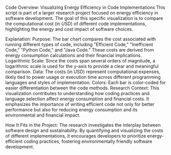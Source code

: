 Code Overview: Visualizing Energy Efficiency in Code Implementations
This script is part of a larger research project focused on energy efficiency in software development. The goal of this specific visualization is to compare the computational cost (in USD) of different code implementations, highlighting the energy and cost impact of software choices.

Explanation:
Purpose: The bar chart compares the cost associated with running different types of code, including "Efficient Code," "Inefficient Code," "Python Code," and "Java Code." These costs are derived from energy consumption calculations and their financial implications.
Logarithmic Scale: Since the costs span several orders of magnitude, a logarithmic scale is used for the y-axis to provide a clear and meaningful comparison.
Data: The costs (in USD) represent computational expenses, likely tied to power usage or execution time across different programming languages and styles of implementation.
Colors: Each bar is color-coded for easier differentiation between the code methods.
Research Context:
This visualization contributes to understanding how coding practices and language selection affect energy consumption and financial costs. It emphasizes the importance of writing efficient code not only for better performance but also for reducing energy consumption and its environmental and financial impact.

How It Fits in the Project:
The research investigates the interplay between software design and sustainability. By quantifying and visualizing the costs of different implementations, it encourages developers to prioritize energy-efficient coding practices, fostering environmentally friendly software development.
